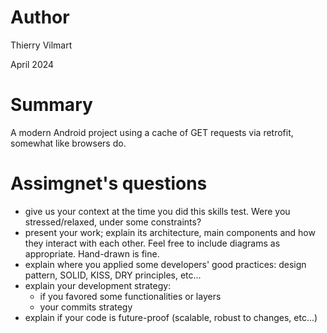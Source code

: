 # Author

Thierry Vilmart

April 2024

# Summary

A modern Android project using a cache of GET requests via retrofit, somewhat like browsers do.

# Assimgnet's questions

- give us your context at the time you did this skills test. Were you stressed/relaxed, under some constraints?
- present your work; explain its architecture, main components and how they interact with each other. Feel free to include diagrams as appropriate. Hand-drawn is fine.
- explain where you applied some developers' good practices: design pattern, SOLID, KISS, DRY principles, etc...
- explain your development strategy:
    - if you favored some functionalities or layers
    - your commits strategy
- explain if your code is future-proof (scalable, robust to changes, etc...)
